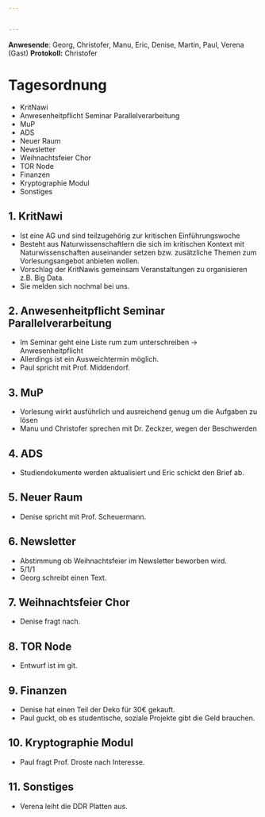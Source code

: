 ```yaml
---


---
```


**Anwesende**: Georg, Christofer, Manu, Eric, Denise, Martin, Paul, Verena (Gast)
**Protokoll:** Christofer

# Tagesordnung
* KritNawi
* Anwesenheitpflicht Seminar Parallelverarbeitung
* MuP
* ADS
* Neuer Raum
* Newsletter
* Weihnachtsfeier Chor
* TOR Node
* Finanzen
* Kryptographie Modul
* Sonstiges

## 1. KritNawi
* Ist eine AG und sind teilzugehörig zur kritischen Einführungswoche
* Besteht aus Naturwissenschaftlern die sich im kritischen Kontext mit Naturwissenschaften auseinander setzen bzw. zusätzliche Themen zum Vorlesungsangebot anbieten wollen.
* Vorschlag der KritNawis gemeinsam Veranstaltungen zu organisieren z.B. Big Data. 
* Sie melden sich nochmal bei uns.

## 2. Anwesenheitpflicht Seminar Parallelverarbeitung
* Im Seminar geht eine Liste rum zum unterschreiben -> Anwesenheitpflicht
* Allerdings ist ein Ausweichtermin möglich.
* Paul spricht mit Prof. Middendorf.

## 3. MuP
* Vorlesung wirkt ausführlich und ausreichend genug um die Aufgaben zu lösen
* Manu und Christofer sprechen mit Dr. Zeckzer, wegen der Beschwerden

## 4. ADS
* Studiendokumente werden aktualisiert und Eric schickt den Brief ab.

## 5. Neuer Raum
* Denise spricht mit Prof. Scheuermann.

## 6. Newsletter
* Abstimmung ob Weihnachtsfeier im Newsletter beworben wird. 
* 5/1/1
* Georg schreibt einen Text.

## 7. Weihnachtsfeier Chor
* Denise fragt nach.

## 8. TOR Node
* Entwurf ist im git.

## 9. Finanzen 
* Denise hat einen Teil der Deko für 30€ gekauft. 
* Paul guckt, ob es studentische, soziale Projekte gibt die Geld brauchen.

## 10. Kryptographie Modul
* Paul fragt Prof. Droste nach Interesse.

## 11. Sonstiges
* Verena leiht die DDR Platten aus.
